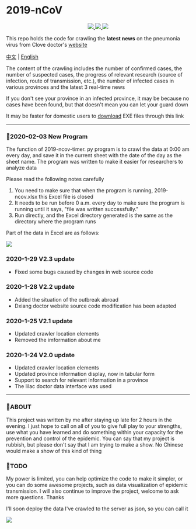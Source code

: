 # 2019-nCoV
<p align = "center">
  <a href = "https://github.com/mathors/2019-nCoV">
    <img src="https://img.shields.io/badge/Language-Python-brightgreen.svg">
  </a>
  <a href = "https://github.com/mathors/2019-nCoVe">
    <img src = "https://img.shields.io/badge/Compiler-VsCode-blue.svg">
  </a>
  <a href = "https://wmathor.com/" target = "_blank">
    <img src = "https://img.shields.io/badge/Blog-wmathor-orange.svg">
  </a>
</p>

This repo holds the code for crawling the **latest news** on the pneumonia virus from Clove doctor's [website](https://3g.dxy.cn/newh5/view/pneumonia)

[中文](https://github.com/mathors/2019-nCoV/blob/master/README-cn.md) | [English](https://github.com/mathors/2019-nCoV)

The content of the crawling includes the number of confirmed cases, the number of suspected cases, the progress of relevant research (source of infection, route of transmission, etc.), the number of infected cases in various provinces and the latest 3 real-time news

If you don't see your province in an infected province, it may be because no cases have been found, but that doesn't mean you can let your guard down

It may be faster for domestic users to [download](https://www.qsc.zju.edu.cn/box/-54707039) EXE files through this link

----
### :art:2020-02-03 New Program
The function of 2019-ncov-timer. py program is to crawl the data at 0:00 am every day, and save it in the current sheet with the date of the day as the sheet name. The program was written to make it easier for researchers to analyze data

Please read the following notes carefully

1. You need to make sure that when the program is running, 2019- ncov.xlsx this Excel file is closed
2. It needs to be run before 0 a.m. every day to make sure the program is running until it says, "file was written successfully."
3. Run directly, and the Excel directory generated is the same as the directory where the program runs

Part of the data in Excel are as follows:

![](https://s2.ax1x.com/2020/02/03/1UMBgf.png)

### 2020-1-29 V2.3 update

- Fixed some bugs caused by changes in web source code

### 2020-1-28 V2.2 update

- Added the situation of the outbreak abroad
- Dxiang doctor website source code modification has been adapted

### 2020-1-25 V2.1 update
- Updated crawler location elements
- Removed the imformation about me

### 2020-1-24 V2.0 update

- Updated crawler location elements
- Updated province information display, now in tabular form
- Support to search for relevant information in a province
- The lilac doctor data interface was used

----

### :rocket:ABOUT

This project was written by me after staying up late for 2 hours in the evening. I just hope to call on all of you to give full play to your strengths, use what you have learned and do something within your capacity for the prevention and control of the epidemic. You can say that my project is rubbish, but please don't say that I am trying to make a show. No Chinese would make a show of this kind of thing

### :tada:TODO

My power is limited, you can help optimize the code to make it simpler, or you can do some awesome projects, such as data visualization of epidemic transmission. I will also continue to improve the project, welcome to ask more questions. Thanks

I'll soon deploy the data I've crawled to the server as json, so you can call it

![](https://s2.ax1x.com/2020/01/28/1KNPUK.gif)
